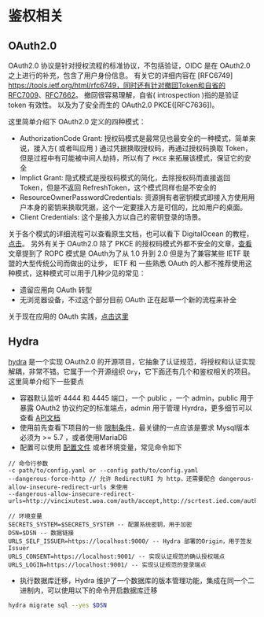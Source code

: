 # 鉴权相关
## OAuth2.0
OAuth2.0 协议是针对授权流程的标准协议，不包括验证，OIDC 是在 OAuth2.0 之上进行的补充，包含了用户身份信息。
有关它的详细内容在 [RFC6749] https://tools.ietf.org/html/rfc6749，同时还有针对撤回Token和自省的 [RFC7009](https://tools.ietf.org/html/rfc7009)、[RFC7662](https://tools.ietf.org/html/rfc7662)。
撤回很容易理解，自省( introspection )指的是验证 token 有效性。
以及为了安全而生的 OAuth2.0 PKCE([RFC7636])。

这里简单介绍下 OAuth2.0 定义的四种模式：
- AuthorizationCode Grant: 授权码模式是最常见也最安全的一种模式，简单来说，接入方( 或者叫应用 ) 通过凭据换取授权码，再通过授权码换取 Token，但是过程中有可能被中间人劫持，所以有了 `PKCE` 来拓展该模式，保证它的安全
- Implict Grant: 隐式模式是授权码模式的简化，去除授权码而直接返回 Token，但是不返回 RefreshToken，这个模式同样也是不安全的
- ResourceOwnerPasswordCredentials: 资源拥有者密钥模式即接入方使用用户本身的密钥来换取凭据，这个一定要接入方是可信的，比如用户的桌面。
- Client Credentials: 这个是接入方以自己的密钥登录的场景。

关于各个模式的详细流程可以查看原生文档，也可以看下 DigitalOcean 的教程，[点击](https://www.digitalocean.com/community/tutorials/an-introduction-to-oauth-2)。
另外有关于 OAuth2.0 除了 PKCE 的授权码模式外都不安全的文章，[查看](https://www.ory.sh/hydra/docs/limitations#resource-owner-password-credentials-grant-type-rocp/)
文章提到了 ROPC 模式是 OAuth为了从 1.0 升到 2.0 但是为了兼容某些 IETF 联盟的大型传统公司而做出的让步， IETF 和 一些熟悉 OAuth 的人都不推荐使用这种模式，这种模式可以用于几种少见的常见：
- 遗留应用向 OAuth 转型
- 无浏览器设备，不过这个部分目前 OAuth 正在起草一个新的流程来补全

关于现在应用的 OAuth 实践，[点击这里](https://www.ory.sh/oauth2-for-mobile-app-spa-browser/)

## Hydra
[hydra](https://github.com/ory/hydra) 是一个实现 OAuth2.0 的开源项目，它抽象了认证规范，将授权和认证实现解耦，非常不错。它属于一个开源组织 `Ory`，它下面还有几个和鉴权相关的项目。
这里简单介绍下一些要点
- 容器默认监听 4444 和 4445 端口，一个 public ，一个 admin，public 用于暴露 OAuth2 协议约定的标准端点，admin 用于管理 Hyrdra，更多细节可以查看 [API文档](https://www.ory.sh/hydra/docs/reference/api)
- 使用前先查看下项目的一些 [限制条件](https://www.ory.sh/hydra/docs/limitations)，最关键的一点应该是要求 Mysql版本必须为 >= 5.7 ，或者使用MariaDB
- 配置可以使用 [配置文件](https://www.ory.sh/hydra/docs/reference/configuration) 或者环境变量，常见命令如下
```
// 命令行参数
-c path/to/config.yaml or --config path/to/config.yaml
--dangerous-force-http // 允许 RedirectURI 为 http，还需要配合 dangerous-allow-insecure-redirect-urls 来使用
--dangerous-allow-insecure-redirect-urls=http://vincixutest.woa.com/auth/accept,http://scrtest.ied.com/auth/accept

// 环境变量
SECRETS_SYSTEM=$SECRETS_SYSTEM -- 配置系统密钥，用于加密
DSN=$DSN -- 数据链接
URLS_SELF_ISSUER=https://localhost:9000/ -- Hydra 部署的Origin，用于签发Issuer
URLS_CONSENT=https://localhost:9001/ -- 实现认证规范的确认授权端点
URLS_LOGIN=https://localhost:9001/ -- 实现认证规范的登录端点
```
- 执行数据库迁移，Hydra 维护了一个数据库的版本管理功能，集成在同一个二进制内，可以使用以下的命令开启数据库迁移
```bash
hydra migrate sql --yes $DSN
```

